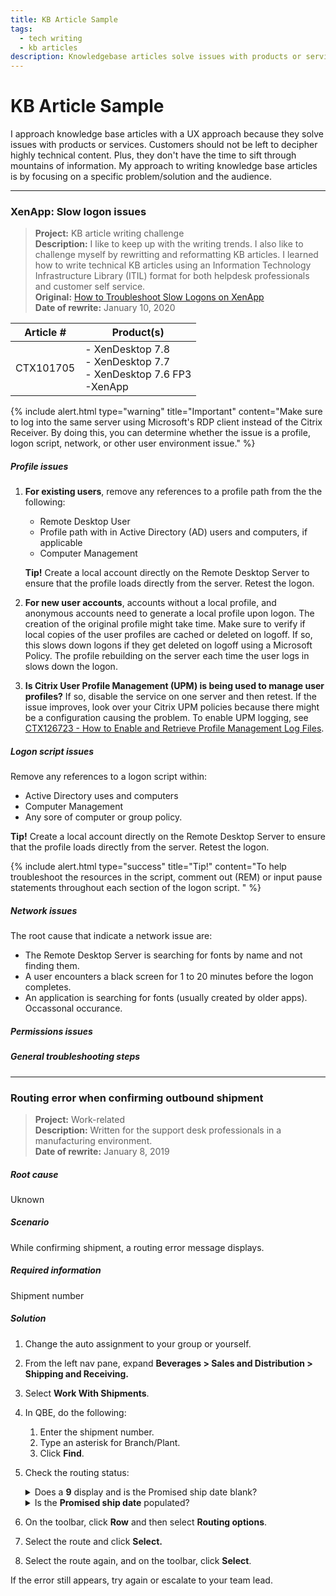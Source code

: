```yaml
---
title: KB Article Sample
tags: 
  - tech writing
  - kb articles 
description: Knowledgebase articles solve issues with products or services. Customers should not be left to decipher highly technical content. Plus, they don't have the time to sift through mountains of information. My approach to writing knowledgebase articles is by focusing on a specific problem/solution and the audience. 
---
```


# KB Article Sample

I approach knowledge base articles with a UX approach because they solve issues with products or services. Customers should not be left to decipher highly technical content. Plus, they don't have the time to sift through mountains of information. My approach to writing knowledge base articles is by focusing on a specific problem/solution and the audience. 



<hr />

### XenApp: Slow logon issues

>**Project:**  KB article writing challenge  <br />
>**Description:**  I like to keep up with the writing trends.  I also like to challenge myself by rewritting and reformatting KB articles.  I learned how to write technical KB articles using an Information Technology Infrastructure Library (ITIL) format for both helpdesk professionals and customer self service.<br />
>**Original:** [How to Troubleshoot Slow Logons on XenApp](https://support.citrix.com/article/CTX101705)<br />
>**Date of rewrite:** January 10, 2020 

| Article # | Product(s) |
| --------- | ---------- |
| CTX101705 | - XenDesktop 7.8<br />- XenDesktop 7.7<br />- XenDesktop 7.6 FP3<br />-XenApp |

{% include alert.html type="warning" title="Important" content="Make sure to log into the same server using Microsoft's RDP client instead of the Citrix Receiver. By doing this, you can determine whether the issue is a profile, logon script, network, or other user environment issue." %}


##### Profile issues

1. **For existing users**, remove any references to a profile path from the the following:

   - Remote Desktop User 
   - Profile path with in Active Directory (AD) users and computers, if applicable
   - Computer Management

   **Tip!** Create a local account directly on the Remote Desktop Server to ensure that the profile loads directly from the server. Retest the logon.   
   

2. **For new user accounts**, accounts without a local profile, and anonymous accounts need to generate a local profile upon logon. The creation of the original profile might take time. Make sure to verify if local copies of the user profiles are cached or deleted on logoff.  If so, this slows down logons if they get deleted on logoff using a Microsoft Policy. The profile rebuilding on the server each time the user logs in slows down the logon. 

3. **Is Citrix User Profile Management (UPM) is being used to manage user profiles?** If so, disable the service on one server and then retest.  If the issue improves, look over your Citrix UPM policies because there might be a configuration causing the problem.  To enable UPM logging, see [CTX126723 - How to Enable and Retrieve Profile Management Log Files](). 



##### Logon script issues

Remove any references to a logon script within:
   - Active Directory uses and computers
   - Computer Management
   - Any sore of computer or group policy.

   **Tip!** Create a local account directly on the Remote Desktop Server to ensure that the profile loads directly from the server. Retest the logon.

{% include alert.html type="success" title="Tip!" content="To help troubleshoot the resources in the script, comment out (REM) or input pause statements throughout each section of the logon script. " %}

##### Network issues

The root cause that indicate a network issue are:

- The Remote Desktop Server is searching for fonts by name and not finding them.
- A user encounters a black screen for 1 to 20 minutes before the logon completes. 
- An application is searching for fonts (usually created by older apps). Occassonal occurance.


##### Permissions issues


##### General troubleshooting steps



<hr />

### Routing error when confirming outbound shipment

>**Project:** Work-related <br>
>**Description:**  Written for the support desk professionals in a manufacturing environment.  <br>
>**Date of rewrite:** January 8, 2019 

##### Root cause
Uknown

##### Scenario
While confirming shipment, a routing error message displays.

##### Required information
Shipment number


##### Solution

1. Change the auto assignment to your group or yourself.
2. From the left nav pane, expand **Beverages \> Sales and Distribution \> Shipping and Receiving.**
3. Select **Work With Shipments**.
4. In QBE, do the following:
   1. Enter the shipment number.
   2. Type an asterisk for Branch/Plant. 
   3. Click **Find**.
5. Check the routing status:
   <details><summary>Does a <b>9</b> display and is the Promised ship date blank?</summary><p>
    <ol start="a">
    <li>To the left of the shipment, click the check box to select it. </li>
    <li>On the toolbar, click <b>Row</b> and then select <b>Routing options.</b><div class="note" style="padding: 3px 0px; margin: 6pt 0pt;background-color: yellow;"><b>Note.</b> If the <i>A detail rate was not found</i> error message displays, close the message.</div></li>
    <li>Very that the check box is still selected.</li>
    <li>On the toolbar, click <b>Select</b> and then click the <b>Dates/Times</b> tab.</li>
    <li>Re-enter the promised delivery date and time even if it's already populated.</li>
    <li>Click the <b>Recalculate promised ship date and time</b> check box to select it and click <b>OK</b>. <div class="note" style="padding: 3px 0px; margin: 6pt 0pt;background-color: yellow;"><b>Note.</b> If the <i>Promised ship date and time in past</i> message displays, click <b>OK</b>.</div></li>
    <li>You can proceed to step 6.</li>
    </ol>
   </p>
   </details>

    <details><summary>Is the <b>Promised ship date</b> populated?</summary><br><p>&nbsp;&nbsp;&nbsp;&nbsp;You can proceed to step 6.</p>
   </details>
6. On the toolbar, click <b>Row</b> and then select <b>Routing options</b>.
7. Select the route and click **Select.**
8. Select the route again, and on the toolbar, click **Select**.

If the error still appears, try again or escalate to your team lead.